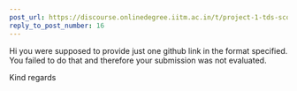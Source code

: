 ```yaml
---
post_url: https://discourse.onlinedegree.iitm.ac.in/t/project-1-tds-score-not-showing-i/168916/19
reply_to_post_number: 16
---
```

Hi you were supposed to provide just one github link in the format specified. You failed to do that and therefore your submission was not evaluated.

Kind regards